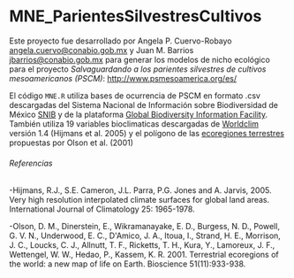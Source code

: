 # MNE_ParientesSilvestresCultivos

Este proyecto fue desarrollado por Angela P. Cuervo-Robayo <angela.cuervo@conabio.gob.mx> y 
Juan M. Barrios  <jbarrios@conabio.gob.mx> para generar los modelos de nicho ecológico para el proyecto _Salvaguardando a los parientes silvestres de cultivos mesoamericanos (PSCM)_: http://www.psmesoamerica.org/es/  

El código `MNE.R` utiliza bases de ocurrencia de PSCM en formato .csv descargadas del Sistema Nacional de Información sobre
Biodiversidad de México [SNIB](http://www.snib.mx/datos) y de la plataforma [Global Biodiversity Information Facility](https://www.gbif.org/). 
También utiliza 19 variables bioclimaticas descargadas de [Worldclim](http://worldclim.org/) versión 1.4 (Hijmans et al. 2005) y el polígono de las [ecoregiones terrestres](https://www.worldwildlife.org/publications/terrestrial-ecoregions-of-the-world) propuestas por Olson et al. (2001) 


###### Referencias
-Hijmans, R.J., S.E. Cameron, J.L. Parra, P.G. Jones and A. Jarvis, 2005. Very high resolution interpolated 
climate surfaces for global land areas. International Journal of Climatology 25: 1965-1978.

-Olson, D. M., Dinerstein, E., Wikramanayake, E. D., Burgess, N. D., Powell, G. V. N., Underwood, E. C., 
D'Amico, J. A., Itoua, I., Strand, H. E., Morrison, J. C., Loucks, C. J., Allnutt, T. F., Ricketts, T. H., Kura, Y., 
Lamoreux, J. F., Wettengel, W. W., Hedao, P., Kassem, K. R. 2001. Terrestrial ecoregions of the world: a new map of 
life on Earth. Bioscience 51(11):933-938.

[logo]:https://github.com/CONABIO/MNE_ParientesSilvestresCultivos/blob/master/img/conabio.png" "conabio"



